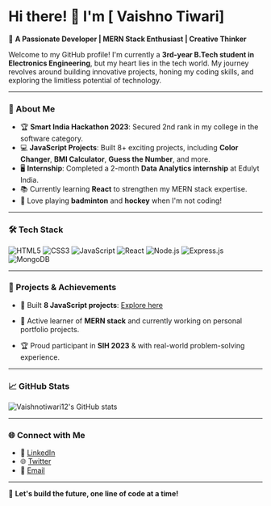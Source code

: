 # Hi there! 👋 I'm [ Vaishno Tiwari]  
🌟 **A Passionate Developer | MERN Stack Enthusiast | Creative Thinker**

Welcome to my GitHub profile! I'm currently a **3rd-year B.Tech student in Electronics Engineering**, but my heart lies in the tech world. My journey revolves around building innovative projects, honing my coding skills, and exploring the limitless potential of technology.

---

### 🚀 About Me
- 🏆 **Smart India Hackathon 2023**: Secured 2nd rank in my college in the software category.  
- 💻 **JavaScript Projects**: Built 8+ exciting projects, including **Color Changer**, **BMI Calculator**, **Guess the Number**, and more.  
- 🖥️ **Internship**: Completed a 2-month **Data Analytics internship** at Edulyt India.  
- 📚 Currently learning **React** to strengthen my MERN stack expertise.  
- 🏸 Love playing **badminton** and **hockey** when I'm not coding!  

---

### 🛠️ Tech Stack

<div>
  <img src="https://img.shields.io/badge/HTML5-%23E34F26.svg?&style=for-the-badge&logo=html5&logoColor=white" alt="HTML5"/>
  <img src="https://img.shields.io/badge/CSS3-%231572B6.svg?&style=for-the-badge&logo=css3&logoColor=white" alt="CSS3"/>
  <img src="https://img.shields.io/badge/JavaScript-%23F7DF1E.svg?&style=for-the-badge&logo=javascript&logoColor=black" alt="JavaScript"/>
  <img src="https://img.shields.io/badge/React-%2361DAFB.svg?&style=for-the-badge&logo=react&logoColor=black" alt="React"/>
  <img src="https://img.shields.io/badge/Node.js-%23339933.svg?&style=for-the-badge&logo=node.js&logoColor=white" alt="Node.js"/>
  <img src="https://img.shields.io/badge/Express.js-%23404D59.svg?&style=for-the-badge&logo=express&logoColor=white" alt="Express.js"/>
  <img src="https://img.shields.io/badge/MongoDB-%2347A248.svg?&style=for-the-badge&logo=mongodb&logoColor=white" alt="MongoDB"/>
</div>

---

### 🌟 Projects & Achievements
- 🚧 Built **8 JavaScript projects**: [Explore here](#https://stackblitz.com/@Vaishnotiwari12/projects)

- 🌟 Active learner of **MERN stack** and currently working on personal portfolio projects.
- 🏆 Proud participant in **SIH 2023** & with real-world problem-solving experience.

---

### 📈 GitHub Stats
![Vaishnotiwari12's GitHub stats](https://github-readme-stats.vercel.app/api?username=Vaishnotiwari12&show_icons=true&theme=radical)


---
### 🌐 Connect with Me
- 🏢 [LinkedIn](#linkedin.com/in/vaishno-prakash-tiwari-989033252)
- 🌐 [Twitter](#https://x.com/VaishnoSatyam)
- 📧 [Email](mailto:satyamvaishno123@gmail.com)

---

🎯 **Let's build the future, one line of code at a time!**
